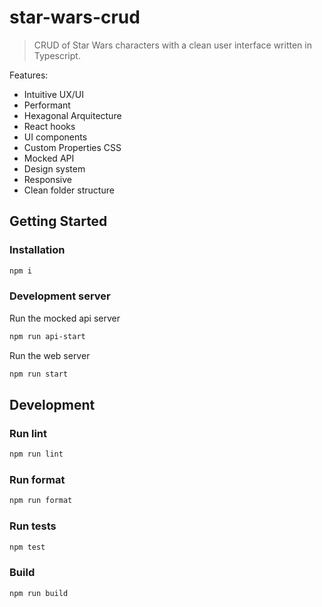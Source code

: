 # star-wars-crud

> CRUD of Star Wars characters with a clean user interface written in Typescript.

Features:

- Intuitive UX/UI
- Performant
- Hexagonal Arquitecture
- React hooks
- UI components
- Custom Properties CSS
- Mocked API
- Design system
- Responsive
- Clean folder structure

## Getting Started

### Installation

```sh
npm i
```

### Development server

Run the mocked api server

```sh
npm run api-start
```

Run the web server

```sh
npm run start
```

## Development

### Run lint

```sh
npm run lint
```

### Run format

```sh
npm run format
```
### Run tests

```sh
npm test
```

### Build

```sh
npm run build
```